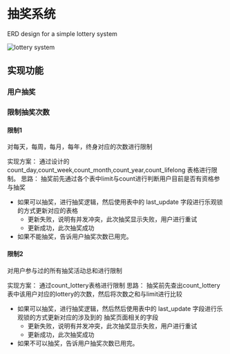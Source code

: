 # 抽奖系统
ERD design for a simple lottery system

![lottery system](https://blog-1300663127.cos.ap-shanghai.myqcloud.com/BackEnd_Notes/database/lottery.png)

## 实现功能
### 用户抽奖

### 限制抽奖次数
#### 限制1
对每天，每周，每月，每年，终身对应的次数进行限制

实现方案：
通过设计的 count_day,count_week,count_month,count_year,count_lifelong 表格进行限制。
思路：
抽奖前先通过各个表中limit与count进行判断用户目前是否有资格参与抽奖
- 如果可以抽奖，进行抽奖逻辑，然后使用表中的 last_update 字段进行乐观锁的方式更新对应的表格
  - 更新失败，说明有并发冲突，此次抽奖显示失败，用户进行重试
  - 更新成功，此次抽奖成功
- 如果不能抽奖，告诉用户抽奖次数已用完。


#### 限制2
对用户参与过的所有抽奖活动总和进行限制

实现方案：
通过count_lottery表格进行限制
思路：
抽奖前先查出count_lottery表中该用户对应的lottery的次数，然后将次数之和与limit进行比较
- 如果可以抽奖，进行抽奖逻辑，然后然后使用表中的 last_update 字段进行乐观锁的方式更新对应的涉及到的 抽奖页面相关的字段
  - 更新失败，说明有并发冲突，此次抽奖显示失败，用户进行重试
  - 更新成功，此次抽奖成功
- 如果不可以抽奖，告诉用户抽奖次数已用完。
